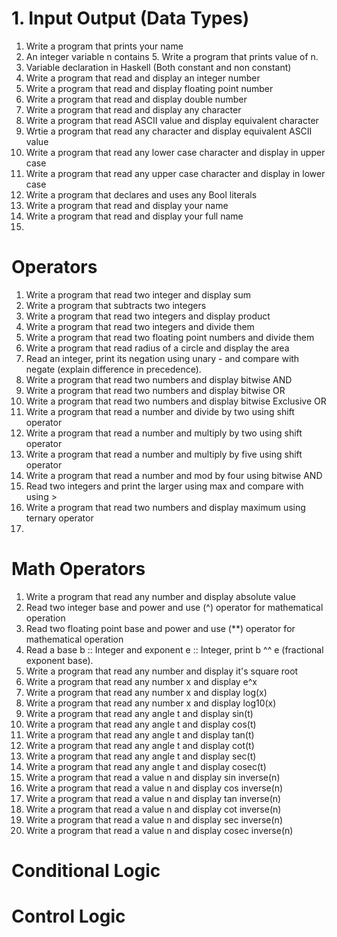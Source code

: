 # 1. Input Output (Data Types)

1. Write a program that prints your name
2. An integer variable n contains 5. Write a program that prints value of n.
3. Variable declaration in Haskell (Both constant and non constant)
4. Write a program that read and display an integer number
5. Write a program that read and display floating point number
6. Write a program that read and display double number
7. Write a program that read and display any character
8. Write a program that read ASCII value and display equivalent character
9. Wrtie a program that read any character and display equivalent ASCII value
10. Write a program that read any lower case character and display in upper case
11. Write a program that read any upper case character and display in lower case
12. Write a program that declares and uses any Bool literals
13. Write a program that read and display your name
14. Write a program that read and display your full name
15. 

# Operators
1. Write a program that read two integer and display sum
2. Write a program that subtracts two integers
3. Write a program that read two integers and display product
4. Write a program that read two integers and divide them
5. Write a program that read two floating point numbers and divide them
6. Write a program that read radius of a circle and display the area
7.  Read an integer, print its negation using unary - and compare with negate (explain difference in precedence).
8.  Write a program that read two numbers and display bitwise AND
9.  Write a program that read two numbers and display bitwise OR
10. Write a program that read two numbers and display bitwise Exclusive OR
11. Write a program that read a number and divide by two using shift operator
12. Write a program that read a number and multiply by two using shift operator
13. Write a program that read a number and multiply by five using shift operator
14. Write a program that read a number and mod by four using bitwise AND
15. Read two integers and print the larger using max and compare with using >
16. Write a program that read two numbers and display maximum using ternary operator
17. 


# Math Operators
1. Write a program that read any number and display absolute value
2. Read two integer base and power and use (^) operator for mathematical operation
3. Read two floating point base and power and use (**) operator for mathematical operation
4. Read a base b :: Integer and exponent e :: Integer, print b ^^ e (fractional exponent base).
5. Write a program that read any number and display it's square root
6. Write a program that read any number x and display e^x
7. Write a program that read any number x and display log(x)
8. Write a program that read any number x and display log10(x)
9. Write a program that read any angle t and display sin(t)
10. Write a program that read any angle t and display cos(t)
11. Write a program that read any angle t and display tan(t)
12. Write a program that read any angle t and display cot(t)
13. Write a program that read any angle t and display sec(t)
14. Write a program that read any angle t and display cosec(t)
15. Write a program that read a value n and display sin inverse(n)
16. Write a program that read a value n and display cos inverse(n)
17. Write a program that read a value n and display tan inverse(n)
18. Write a program that read a value n and display cot inverse(n)
19. Write a program that read a value n and display sec inverse(n)
20. Write a program that read a value n and display cosec inverse(n)

# Conditional Logic

# Control Logic